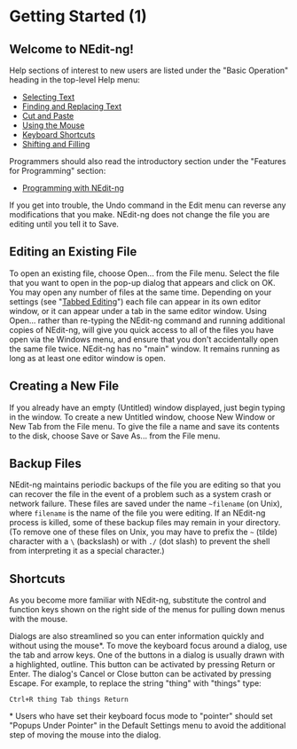# Getting Started (1)

## Welcome to NEdit-ng\!

Help sections of interest to new users are listed under the "Basic
Operation" heading in the top-level Help menu:

  - [Selecting Text](02)
  - [Finding and Replacing Text](03)
  - [Cut and Paste](04)
  - [Using the Mouse](05)
  - [Keyboard Shortcuts](06)
  - [Shifting and Filling](07)

Programmers should also read the introductory section under the
"Features for Programming" section:

  - [Programming with NEdit-ng](10)

If you get into trouble, the Undo command in the Edit menu can reverse
any modifications that you make. NEdit-ng does not change the file you
are editing until you tell it to Save.

## Editing an Existing File

To open an existing file, choose Open... from the File menu. Select the
file that you want to open in the pop-up dialog that appears and click
on OK. You may open any number of files at the same time. Depending on
your settings (see "[Tabbed Editing](08)") each file can appear in its
own editor window, or it can appear under a tab in the same editor
window. Using Open... rather than re-typing the NEdit-ng command and
running additional copies of NEdit-ng, will give you quick access to all
of the files you have open via the Windows menu, and ensure that you
don't accidentally open the same file twice. NEdit-ng has no "main"
window. It remains running as long as at least one editor window is
open.

## Creating a New File

If you already have an empty (Untitled) window displayed, just begin
typing in the window. To create a new Untitled window, choose New Window
or New Tab from the File menu. To give the file a name and save its
contents to the disk, choose Save or Save As... from the File menu.

## Backup Files

NEdit-ng maintains periodic backups of the file you are editing so that
you can recover the file in the event of a problem such as a system
crash or network failure. These files are saved under the name
`~filename` (on Unix), where `filename` is the name of the file you were
editing. If an NEdit-ng process is killed, some of these backup files
may remain in your directory. (To remove one of these files on Unix, you
may have to prefix the `~` (tilde) character with a `\` (backslash) or
with `./` (dot slash) to prevent the shell from interpreting it as a
special character.)

## Shortcuts

As you become more familiar with NEdit-ng, substitute the control and
function keys shown on the right side of the menus for pulling down
menus with the mouse.

Dialogs are also streamlined so you can enter information quickly and
without using the mouse\*. To move the keyboard focus around a dialog,
use the tab and arrow keys. One of the buttons in a dialog is usually
drawn with a highlighted, outline. This button can be activated by
pressing Return or Enter. The dialog's Cancel or Close button can be
activated by pressing Escape. For example, to replace the string "thing"
with "things" type:

    Ctrl+R thing Tab things Return

\* Users who have set their keyboard focus mode to "pointer" should set
"Popups Under Pointer" in the Default Settings menu to avoid the
additional step of moving the mouse into the dialog.

